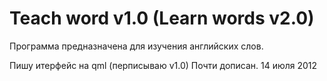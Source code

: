Teach word v1.0 (Learn words v2.0)
=========

Программа предназначена для изучения английских слов.

Пишу итерфейс на qml (перписываю v1.0)
Почти дописан. 14 июля 2012